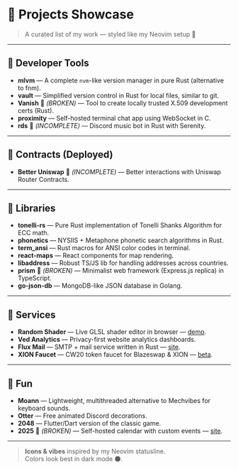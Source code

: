 #  Projects Showcase

> A curated list of my work — styled like my Neovim setup 🦖

---

##  Developer Tools
- **mlvm** — A complete `nvm`-like version manager in pure Rust (alternative to fnm).
- **vault** — Simplified version control in Rust for local files, similar to git.
- **Vanish**  *(BROKEN)* — Tool to create locally trusted X.509 development certs (Rust).
- **proximity** — Self-hosted terminal chat app using WebSocket in C.
- **rds**  *(INCOMPLETE)* — Discord music bot in Rust with Serenity.

---

##  Contracts (Deployed)
- **Better Uniswap**  *(INCOMPLETE)* — Better interactions with Uniswap Router Contracts.

---

##  Libraries
- **tonelli-rs** — Pure Rust implementation of Tonelli Shanks Algorithm for ECC math.
- **phonetics** — NYSIIS + Metaphone phonetic search algorithms in Rust.
- **term_ansi** — Rust macros for ANSI color codes in terminal.
- **react-maps** — React components for map rendering.
- **libaddress** — Robust TS/JS lib for handling addresses across countries.
- **prism**  *(BROKEN)* — Minimalist web framework (Express.js replica) in TypeScript.
- **go-json-db** — MongoDB-like JSON database in Golang.

---

##  Services
- **Random Shader** — Live GLSL shader editor in browser — [demo](https://random-shader.shubh.sh).
- **Ved Analytics** — Privacy-first website analytics dashboards.
- **Flux Mail** — SMTP + mail service written in Rust — [site](https://flux-mail.shubh.sh).
- **XION Faucet** — CW20 token faucet for Blazeswap & XION — [beta](https://xion-faucet-beta.vercel.app).

---

##  Fun
- **Moann** — Lightweight, multithreaded alternative to Mechvibes for keyboard sounds.
- **Otter** — Free animated Discord decorations.
- **2048** — Flutter/Dart version of the classic game.
- **2025**  *(BROKEN)* — Self-hosted calendar with custom events — [site](https://2025.shubh.sh).

---

> **Icons & vibes** inspired by my Neovim statusline.  
> Colors look best in dark mode 🌑.
